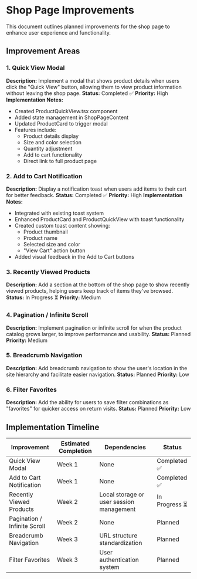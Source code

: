 # Shop Page Improvements

This document outlines planned improvements for the shop page to enhance user experience and functionality.

## Improvement Areas

### 1. Quick View Modal
**Description:** Implement a modal that shows product details when users click the "Quick View" button, allowing them to view product information without leaving the shop page.
**Status:** Completed ✅
**Priority:** High
**Implementation Notes:**
- Created ProductQuickView.tsx component
- Added state management in ShopPageContent
- Updated ProductCard to trigger modal
- Features include:
  - Product details display
  - Size and color selection
  - Quantity adjustment
  - Add to cart functionality
  - Direct link to full product page

### 2. Add to Cart Notification
**Description:** Display a notification toast when users add items to their cart for better feedback.
**Status:** Completed ✅
**Priority:** High
**Implementation Notes:**
- Integrated with existing toast system
- Enhanced ProductCard and ProductQuickView with toast functionality
- Created custom toast content showing:
  - Product thumbnail
  - Product name
  - Selected size and color
  - "View Cart" action button
- Added visual feedback in the Add to Cart buttons

### 3. Recently Viewed Products
**Description:** Add a section at the bottom of the shop page to show recently viewed products, helping users keep track of items they've browsed.
**Status:** In Progress ⏳
**Priority:** Medium

### 4. Pagination / Infinite Scroll
**Description:** Implement pagination or infinite scroll for when the product catalog grows larger, to improve performance and usability.
**Status:** Planned
**Priority:** Medium

### 5. Breadcrumb Navigation
**Description:** Add breadcrumb navigation to show the user's location in the site hierarchy and facilitate easier navigation.
**Status:** Planned
**Priority:** Low

### 6. Filter Favorites
**Description:** Add the ability for users to save filter combinations as "favorites" for quicker access on return visits.
**Status:** Planned
**Priority:** Low

## Implementation Timeline

| Improvement | Estimated Completion | Dependencies | Status |
|-------------|----------------------|--------------|--------|
| Quick View Modal | Week 1 | None | Completed ✅ |
| Add to Cart Notification | Week 1 | None | Completed ✅ |
| Recently Viewed Products | Week 2 | Local storage or user session management | In Progress ⏳ |
| Pagination / Infinite Scroll | Week 2 | None | Planned |
| Breadcrumb Navigation | Week 3 | URL structure standardization | Planned |
| Filter Favorites | Week 3 | User authentication system | Planned | 